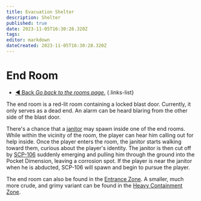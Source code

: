 ```yaml
---
title: Evacuation Shelter
description: Shelter
published: true
date: 2023-11-05T16:30:28.320Z
tags: 
editor: markdown
dateCreated: 2023-11-05T16:30:28.320Z
---
```


# End Room
- [:arrow_backward: Back *Go back to the rooms page.*](/en/game/rooms)
{.links-list}

The end room is a red-lit room containing a locked blast door. Currently, it only serves as a dead end. An alarm can be heard blaring from the other side of the blast door.

There's a chance that a [janitor](/en/game/jobs/janitor) may spawn inside one of the end rooms. While within the vicinity of the room, the player can hear him calling out for help inside. Once the player enters the room, the janitor starts walking toward them, curious about the player's identity. The janitor is then cut off by [SCP-106](/en/game/scps/106) suddenly emerging and pulling him through the ground into the Pocket Dimension, leaving a corrosion spot. If the player is near the janitor when he is abducted, SCP-106 will spawn and begin to pursue the player.

The end room can also be found in the [Entrance Zone](/en/game/rooms/ent). A smaller, much more crude, and grimy variant can be found in the [Heavy Containment Zone](/en/game/rooms/hcz).